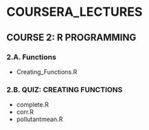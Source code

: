 # COURSERA_LECTURES

## COURSE 2: R PROGRAMMING
### 2.A. Functions
- Creating_Functions.R

### 2.B. QUIZ: CREATING FUNCTIONS
- complete.R
- corr.R
- pollutantmean.R